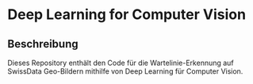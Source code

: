 # Deep Learning for Computer Vision

## Beschreibung
Dieses Repository enthält den Code für die Wartelinie-Erkennung auf SwissData Geo-Bildern mithilfe von Deep Learning für Computer Vision.
